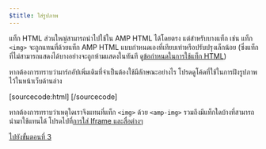 ```yaml
---
$title: ใส่รูปภาพ
---
```


แท็ก HTML ส่วนใหญ่สามารถนำไปใช้ใน AMP HTML ได้โดยตรง แต่สำหรับบางแท็ก เช่น แท็ก `<img>` จะถูกแทนที่ด้วยแท็ก AMP HTML แบบกำหนดเองที่เทียบเท่าหรือปรับปรุงเล็กน้อย (ซึ่งแท็กที่ไม่สามารถแสดงได้บางอย่างจะถูกห้ามแสดงในทันที ดู[ข้อกำหนดในการใช้แท็ก HTML](https://github.com/ampproject/amphtml/blob/master/spec/amp-html-format.md))

หากต้องการทราบว่ามาร์กอัปเพิ่มเติมที่จำเป็นต้องใช้มีลักษณะอย่างไร โปรดดูโค้ดที่ใช้ในการฝังรูปภาพไว้ในหน้าเว็บด้านล่าง

[sourcecode:html]
<amp-img src="welcome.jpg" alt="Welcome" height="400" width="800"></amp-img>
[/sourcecode]

หากต้องการทราบว่าเหตุใดเราจึงแทนที่แท็ก `<img>` ด้วย `<amp-img>` รวมถึงมีแท็กใดบ้างที่สามารถนำมาใช้แทนได้ โปรดไปที่[การใส่ Iframe และสื่อต่างๆ](/docs/guides/amp_replacements.html)

<a class="go-button button" href="/th/docs/get_started/general/create/presentation_layout.html">ไปยังขั้นตอนที่ 3</a>
